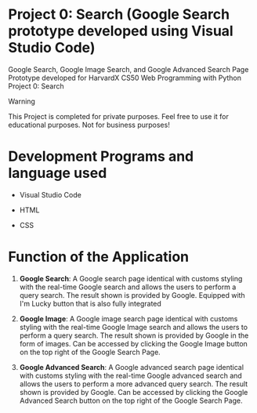 # Project 0: Search (Google Search prototype developed using Visual Studio Code) 
Google Search, Google Image Search, and Google Advanced Search Page Prototype developed for HarvardX CS50 Web Programming with Python Project 0: Search

> [!WARNING]
> This Project is completed for private purposes. Feel free to use it for educational purposes. Not for business purposes!

# Development Programs and language used

- Visual Studio Code
* HTML
+ CSS

# Function of the Application

1. **Google Search**: A Google search page identical with customs styling with the real-time Google search and allows the users to perform a query search. The result shown is provided by Google. Equipped with I'm Lucky button that is also fully integrated

2. **Google Image**: A Google image search page identical with customs styling with the real-time Google Image search and allows the users to perform a query search. The result shown is provided by Google in the form of images. Can be accessed by clicking the Google Image button on the top right of the Google Search Page.

3. **Google Advanced Search**: A Google advanced search page identical with customs styling with the real-time Google advanced search and allows the users to perform a more advanced query search. The result shown is provided by Google. Can be accessed by clicking the Google Advanced Search button on the top right of the Google Search Page.
